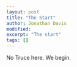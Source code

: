 ```yaml
---
layout: post
title: "The Start"
author: Jonathan Davis
modified:
excerpt: "The start"
tags: []
---
```


No Truce here. We begin. 